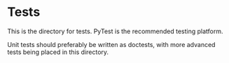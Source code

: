 # Tests

This is the directory for tests. 
PyTest is the recommended testing platform.

Unit tests should preferably be written as doctests, 
with more advanced tests being placed in this directory.
